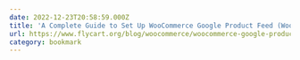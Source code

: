 ```yaml
---
date: 2022-12-23T20:58:59.000Z
title: 'A Complete Guide to Set Up WooCommerce Google Product Feed (WooCommerce Google Shopping)'
url: https://www.flycart.org/blog/woocommerce/woocommerce-google-product-shopping-feed-guide
category: bookmark
---
```

